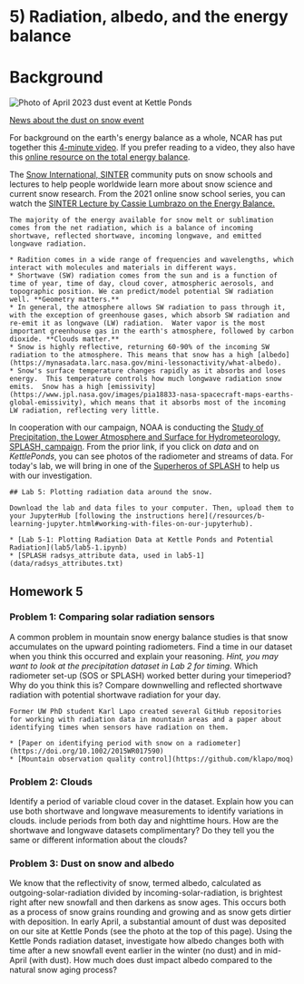 # 5) Radiation, albedo, and the energy balance


# Background
![Photo of April 2023 dust event at Kettle Ponds](data/Dust_on_SOS.png)

[News about the dust on snow event](https://crestedbuttenews.com/2023/04/quicker-spring-runoff-expected-with-recent-dust-storm-impact/)

For background on the earth's energy balance as a whole, NCAR has put together this [4-minute video](https://www.youtube.com/watch?v=t9B8gGQtJzo).  If you prefer reading to a video, they also have this [online resource on the total energy balance](https://scied.ucar.edu/learning-zone/how-climate-works/energy-budget).  

The [Snow International, SINTER](https://nsidc.org/sinter) community puts on snow schools and lectures to help people worldwide learn more about snow science and current snow research.  From the 2021 online snow school series, you can watch the [SINTER Lecture by Cassie Lumbrazo on the Energy Balance.](https://youtu.be/LV5elFtjjcc) 

 ```tip
The majority of the energy available for snow melt or sublimation comes from the net radiation, which is a balance of incoming shortwave, reflected shortwave, incoming longwave, and emitted longwave radiation.

* Radition comes in a wide range of frequencies and wavelengths, which interact with molecules and materials in different ways. 
* Shortwave (SW) radiation comes from the sun and is a function of time of year, time of day, cloud cover, atmospheric aerosols, and topographic position. We can predict/model potential SW radiation well. **Geometry matters.**
* In general, the atmosphere allows SW radiation to pass through it, with the exception of greenhouse gases, which absorb SW radiation and re-emit it as longwave (LW) radiation.  Water vapor is the most important greenhouse gas in the earth's atmosphere, followed by carbon dioxide. **Clouds matter.** 
* Snow is highly reflective, returning 60-90% of the incoming SW radiation to the atmosphere. This means that snow has a high [albedo](https://mynasadata.larc.nasa.gov/mini-lessonactivity/what-albedo). 
* Snow's surface temperature changes rapidly as it absorbs and loses energy.  This temperature controls how much longwave radiation snow emits.  Snow has a high [emissivity](https://www.jpl.nasa.gov/images/pia18833-nasa-spacecraft-maps-earths-global-emissivity), which means that it absorbs most of the incoming LW radiation, reflecting very little.
```

In cooperation with our campaign, NOAA is conducting the [Study of Precipitation, the Lower Atmosphere and Surface for Hydrometeorology, SPLASH, campaign](https://psl.noaa.gov/splash/). From the prior link, if you click on _data_ and on _KettlePonds_, you can see photos of the radiometer and streams of data.  For today's lab, we will bring in one of the [Superheros of SPLASH](https://storymaps.arcgis.com/stories/093640ac6bdc479394d7fd9c7068fd27) to help us with our investigation.

```note
## Lab 5: Plotting radiation data around the snow.

Download the lab and data files to your computer. Then, upload them to your JupyterHub [following the instructions here](/resources/b-learning-jupyter.html#working-with-files-on-our-jupyterhub).

* [Lab 5-1: Plotting Radiation Data at Kettle Ponds and Potential Radiation](lab5/lab5-1.ipynb)
* [SPLASH radsys_attribute data, used in lab5-1](data/radsys_attributes.txt)

```

## Homework 5

### Problem 1: Comparing solar radiation sensors

A common problem in mountain snow energy balance studies is that snow accumulates on the upward pointing radiometers.  Find a time in our dataset when you think this occurred and explain your reasoning. _Hint, you may want to look at the precipitation dataset in Lab 2 for timing._ Which radiometer set-up (SOS or SPLASH) worked better during your timeperiod?  Why do you think this is?  Compare downwelling and reflected shortwave radiation with potential shortwave radiation for your day.
 
 ```tip
Former UW PhD student Karl Lapo created several GitHub repositories for working with radiation data in mountain areas and a paper about identifying times when sensors have radiation on them.

* [Paper on identifying period with snow on a radiometer](https://doi.org/10.1002/2015WR017590)
* [Mountain observation quality control](https://github.com/klapo/moq)
```

### Problem 2: Clouds
 
Identify a period of variable cloud cover in the dataset.  Explain how you can use both shortwave and longwave measurements to identify variations in clouds.  include periods from both day and nighttime hours.  How are the shortwave and longwave datasets complimentary?  Do they tell you the same or different information about the clouds?  


### Problem 3: Dust on snow and albedo
 
We know that the reflectivity of snow, termed albedo, calculated as outgoing-solar-radiation divided by incoming-solar-radiation, is brightest right after new snowfall and then darkens as snow ages.  This occurs both as a process of snow grains rounding and growing and as snow gets dirtier with deposition.  In early April, a substantial amount of dust was deposited on our site at Kettle Ponds (see the photo at the top of this page).  Using the Kettle Ponds radiation dataset, investigate how albedo changes both with time after a new snowfall event earlier in the winter (no dust) and in mid-April (with dust).  How much does dust impact albedo compared to the natural snow aging process? 
